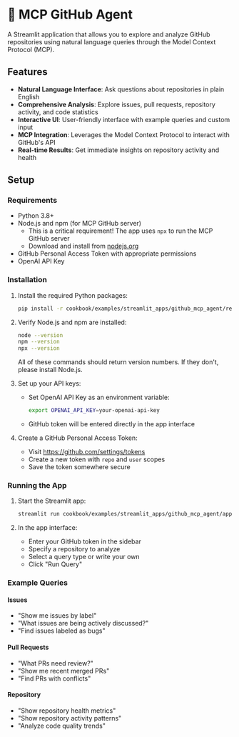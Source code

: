 # 🐙 MCP GitHub Agent

A Streamlit application that allows you to explore and analyze GitHub repositories using natural language queries through the Model Context Protocol (MCP).

## Features

- **Natural Language Interface**: Ask questions about repositories in plain English
- **Comprehensive Analysis**: Explore issues, pull requests, repository activity, and code statistics
- **Interactive UI**: User-friendly interface with example queries and custom input
- **MCP Integration**: Leverages the Model Context Protocol to interact with GitHub's API
- **Real-time Results**: Get immediate insights on repository activity and health

## Setup

### Requirements

- Python 3.8+
- Node.js and npm (for MCP GitHub server)
  - This is a critical requirement! The app uses `npx` to run the MCP GitHub server
  - Download and install from [nodejs.org](https://nodejs.org/)
- GitHub Personal Access Token with appropriate permissions
- OpenAI API Key

### Installation

1. Install the required Python packages:
   ```bash
   pip install -r cookbook/examples/streamlit_apps/github_mcp_agent/requirements.txt
   ```

2. Verify Node.js and npm are installed:
   ```bash
   node --version
   npm --version
   npx --version
   ```
   All of these commands should return version numbers. If they don't, please install Node.js.

3. Set up your API keys:
   - Set OpenAI API Key as an environment variable:
     ```bash
     export OPENAI_API_KEY=your-openai-api-key
     ```
   - GitHub token will be entered directly in the app interface

4. Create a GitHub Personal Access Token:
   - Visit https://github.com/settings/tokens
   - Create a new token with `repo` and `user` scopes
   - Save the token somewhere secure

### Running the App

1. Start the Streamlit app:
   ```bash
   streamlit run cookbook/examples/streamlit_apps/github_mcp_agent/app.py
   ```

2. In the app interface:
   - Enter your GitHub token in the sidebar
   - Specify a repository to analyze
   - Select a query type or write your own
   - Click "Run Query"

### Example Queries

#### Issues
- "Show me issues by label"
- "What issues are being actively discussed?"
- "Find issues labeled as bugs"

#### Pull Requests
- "What PRs need review?"
- "Show me recent merged PRs"
- "Find PRs with conflicts"

#### Repository
- "Show repository health metrics"
- "Show repository activity patterns"
- "Analyze code quality trends"